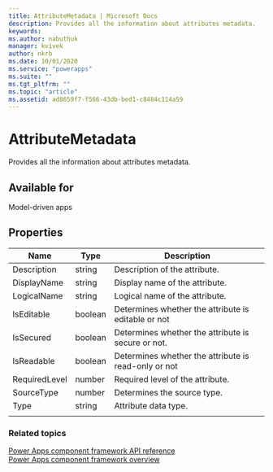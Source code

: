 ```yaml
---
title: AttributeMetadata | Microsoft Docs
description: Provides all the information about attributes metadata.
keywords:
ms.author: nabuthuk
manager: kvivek
author: nkrb
ms.date: 10/01/2020
ms.service: "powerapps"
ms.suite: ""
ms.tgt_pltfrm: ""
ms.topic: "article"
ms.assetid: ad8659f7-f566-43db-bed1-c8484c114a59
---
```

# AttributeMetadata

Provides all the information about attributes metadata.

## Available for

Model-driven apps

## Properties

|Name|Type|Description|
|-------|---------|------|
|Description|string|Description of the attribute.|
|DisplayName|string|Display name of the attribute.|
|LogicalName|string|Logical name of the attribute.|
|IsEditable|boolean|Determines whether the attribute is editable or not|
|IsSecured|boolean|Determines whether the attribute is secure or not.|
|IsReadable|boolean|Determines whether the attribute is read-only or not|
|RequiredLevel|number|Required level of the attribute.|
|SourceType|number|Determines the source type.|
|Type|string|Attribute data type.|
||||

### Related topics

[Power Apps component framework API reference](../reference/index.md)<br/>
[Power Apps component framework overview](../overview.md)
